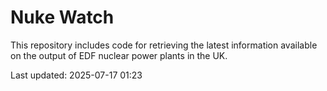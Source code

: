 # Nuke Watch

This repository includes code for retrieving the latest information available on the output of EDF nuclear power plants in the UK.

Last updated: 2025-07-17 01:23